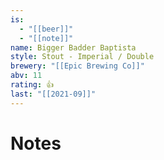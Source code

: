 ```yaml
---
is:
  - "[[beer]]"
  - "[[note]]"
name: Bigger Badder Baptista
style: Stout - Imperial / Double
brewery: "[[Epic Brewing Co]]"
abv: 11
rating: 👍
last: "[[2021-09]]"
---
```

# Notes

